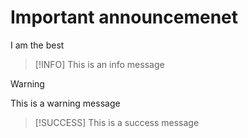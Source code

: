 # Important announcemenet

I am the best

>[!INFO]
>This is an info message

>[!WARNING]
>This is a warning message

> [!SUCCESS]
> This is a success message